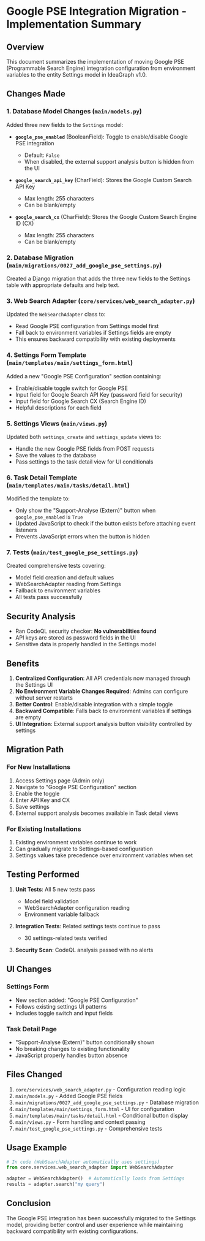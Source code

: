 # Google PSE Integration Migration - Implementation Summary

## Overview
This document summarizes the implementation of moving Google PSE (Programmable Search Engine) integration configuration from environment variables to the entity Settings model in IdeaGraph v1.0.

## Changes Made

### 1. Database Model Changes (`main/models.py`)
Added three new fields to the `Settings` model:

- **`google_pse_enabled`** (BooleanField): Toggle to enable/disable Google PSE integration
  - Default: `False`
  - When disabled, the external support analysis button is hidden from the UI

- **`google_search_api_key`** (CharField): Stores the Google Custom Search API Key
  - Max length: 255 characters
  - Can be blank/empty

- **`google_search_cx`** (CharField): Stores the Google Custom Search Engine ID (CX)
  - Max length: 255 characters
  - Can be blank/empty

### 2. Database Migration (`main/migrations/0027_add_google_pse_settings.py`)
Created a Django migration that adds the three new fields to the Settings table with appropriate defaults and help text.

### 3. Web Search Adapter (`core/services/web_search_adapter.py`)
Updated the `WebSearchAdapter` class to:
- Read Google PSE configuration from Settings model first
- Fall back to environment variables if Settings fields are empty
- This ensures backward compatibility with existing deployments

### 4. Settings Form Template (`main/templates/main/settings_form.html`)
Added a new "Google PSE Configuration" section containing:
- Enable/disable toggle switch for Google PSE
- Input field for Google Search API Key (password field for security)
- Input field for Google Search CX (Search Engine ID)
- Helpful descriptions for each field

### 5. Settings Views (`main/views.py`)
Updated both `settings_create` and `settings_update` views to:
- Handle the new Google PSE fields from POST requests
- Save the values to the database
- Pass settings to the task detail view for UI conditionals

### 6. Task Detail Template (`main/templates/main/tasks/detail.html`)
Modified the template to:
- Only show the "Support-Analyse (Extern)" button when `google_pse_enabled` is `True`
- Updated JavaScript to check if the button exists before attaching event listeners
- Prevents JavaScript errors when the button is hidden

### 7. Tests (`main/test_google_pse_settings.py`)
Created comprehensive tests covering:
- Model field creation and default values
- WebSearchAdapter reading from Settings
- Fallback to environment variables
- All tests pass successfully

## Security Analysis
- Ran CodeQL security checker: **No vulnerabilities found**
- API keys are stored as password fields in the UI
- Sensitive data is properly handled in the Settings model

## Benefits

1. **Centralized Configuration**: All API credentials now managed through the Settings UI
2. **No Environment Variable Changes Required**: Admins can configure without server restarts
3. **Better Control**: Enable/disable integration with a simple toggle
4. **Backward Compatible**: Falls back to environment variables if settings are empty
5. **UI Integration**: External support analysis button visibility controlled by settings

## Migration Path

### For New Installations
1. Access Settings page (Admin only)
2. Navigate to "Google PSE Configuration" section
3. Enable the toggle
4. Enter API Key and CX
5. Save settings
6. External support analysis becomes available in Task detail views

### For Existing Installations
1. Existing environment variables continue to work
2. Can gradually migrate to Settings-based configuration
3. Settings values take precedence over environment variables when set

## Testing Performed

1. **Unit Tests**: All 5 new tests pass
   - Model field validation
   - WebSearchAdapter configuration reading
   - Environment variable fallback

2. **Integration Tests**: Related settings tests continue to pass
   - 30 settings-related tests verified

3. **Security Scan**: CodeQL analysis passed with no alerts

## UI Changes

### Settings Form
- New section added: "Google PSE Configuration"
- Follows existing settings UI patterns
- Includes toggle switch and input fields

### Task Detail Page
- "Support-Analyse (Extern)" button conditionally shown
- No breaking changes to existing functionality
- JavaScript properly handles button absence

## Files Changed
1. `core/services/web_search_adapter.py` - Configuration reading logic
2. `main/models.py` - Added Google PSE fields
3. `main/migrations/0027_add_google_pse_settings.py` - Database migration
4. `main/templates/main/settings_form.html` - UI for configuration
5. `main/templates/main/tasks/detail.html` - Conditional button display
6. `main/views.py` - Form handling and context passing
7. `main/test_google_pse_settings.py` - Comprehensive tests

## Usage Example

```python
# In code (WebSearchAdapter automatically uses settings)
from core.services.web_search_adapter import WebSearchAdapter

adapter = WebSearchAdapter()  # Automatically loads from Settings
results = adapter.search("my query")
```

## Conclusion
The Google PSE integration has been successfully migrated to the Settings model, providing better control and user experience while maintaining backward compatibility with existing configurations.

